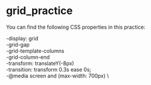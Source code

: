 # grid_practice

You can find the following CSS properties in this practice:

-display: grid\
-grid-gap\
-grid-template-columns\
-grid-column-end\
-transform: translateY(-8px)\
-transition: transform 0.3s ease 0s;\
-@media screen and (max-width: 700px) \
